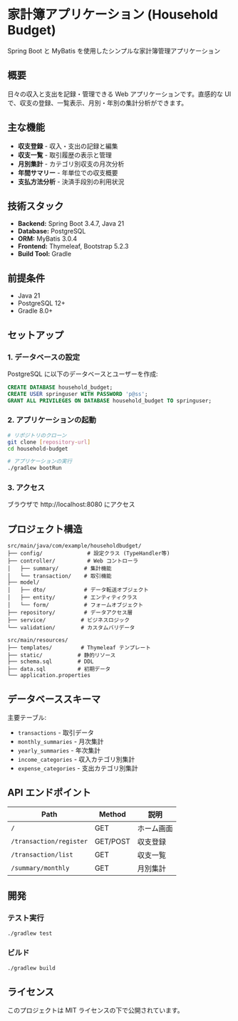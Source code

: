 # 家計簿アプリケーション (Household Budget)

Spring Boot と MyBatis を使用したシンプルな家計簿管理アプリケーション

## 概要

日々の収入と支出を記録・管理できる Web アプリケーションです。直感的な UI で、収支の登録、一覧表示、月別・年別の集計分析ができます。

## 主な機能

- **収支登録** - 収入・支出の記録と編集
- **収支一覧** - 取引履歴の表示と管理
- **月別集計** - カテゴリ別収支の月次分析
- **年間サマリー** - 年単位での収支概要
- **支払方法分析** - 決済手段別の利用状況

## 技術スタック

- **Backend:** Spring Boot 3.4.7, Java 21
- **Database:** PostgreSQL
- **ORM:** MyBatis 3.0.4
- **Frontend:** Thymeleaf, Bootstrap 5.2.3
- **Build Tool:** Gradle

## 前提条件

- Java 21
- PostgreSQL 12+
- Gradle 8.0+

## セットアップ

### 1. データベースの設定

PostgreSQL に以下のデータベースとユーザーを作成:

```sql
CREATE DATABASE household_budget;
CREATE USER springuser WITH PASSWORD 'p@ss';
GRANT ALL PRIVILEGES ON DATABASE household_budget TO springuser;
```

### 2. アプリケーションの起動

```bash
# リポジトリのクローン
git clone [repository-url]
cd household-budget

# アプリケーションの実行
./gradlew bootRun
```

### 3. アクセス

ブラウザで http://localhost:8080 にアクセス

## プロジェクト構造

```
src/main/java/com/example/householdbudget/
├── config/              # 設定クラス (TypeHandler等)
├── controller/          # Web コントローラ
│   ├── summary/        # 集計機能
│   └── transaction/    # 取引機能
├── model/
│   ├── dto/            # データ転送オブジェクト
│   ├── entity/         # エンティティクラス
│   └── form/           # フォームオブジェクト
├── repository/         # データアクセス層
├── service/           # ビジネスロジック
└── validation/        # カスタムバリデータ

src/main/resources/
├── templates/         # Thymeleaf テンプレート
├── static/           # 静的リソース
├── schema.sql        # DDL
├── data.sql          # 初期データ
└── application.properties
```

## データベーススキーマ

主要テーブル:
- `transactions` - 取引データ
- `monthly_summaries` - 月次集計
- `yearly_summaries` - 年次集計
- `income_categories` - 収入カテゴリ別集計
- `expense_categories` - 支出カテゴリ別集計

## API エンドポイント

| Path | Method | 説明 |
|------|--------|------|
| `/` | GET | ホーム画面 |
| `/transaction/register` | GET/POST | 収支登録 |
| `/transaction/list` | GET | 収支一覧 |
| `/summary/monthly` | GET | 月別集計 |

## 開発

### テスト実行
```bash
./gradlew test
```

### ビルド
```bash
./gradlew build
```

## ライセンス

このプロジェクトは MIT ライセンスの下で公開されています。